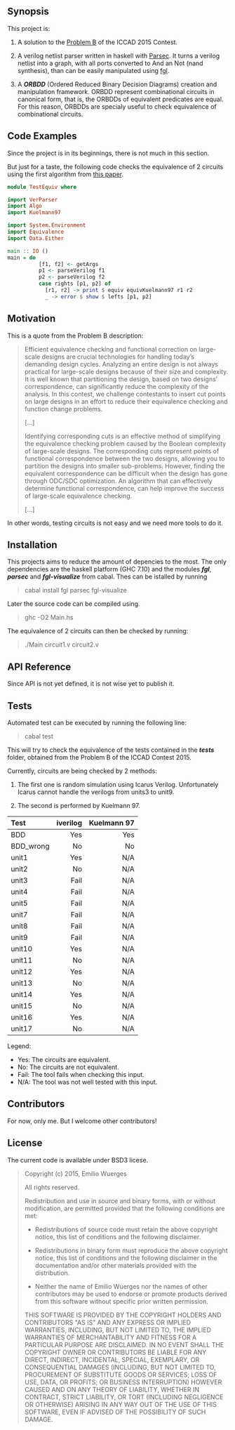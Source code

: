 ## Synopsis

This project is:

1. A solution to the [Problem B](http://cad-contest.el.cycu.edu.tw/problem_B/default.htm) of the ICCAD 2015 Contest.


2. A verilog netlist parser written in haskell with [Parsec](https://wiki.haskell.org/Parsec). It turns a verilog netlist into a graph, with all ports converted to And an Not (nand synthesis), than can be easily manipulated using [fgl](http://hackage.haskell.org/package/fgl).

3. A ***ORBDD*** (Ordered Reduced Binary Decision Diagrams) creation and manipulation framework. ORBDD represent combinational circuits in canonical form, that is, the ORBDDs of equivalent predicates are equal. For this reason, ORBDDs are specialy useful to check equivalence of combinational circuits.

## Code Examples

Since the project is in its beginnings, there is not much in this section.

But just for a taste, the following code checks the equivalence of 2 circuits using the first algorithm from 
[this paper](http://citeseerx.ist.psu.edu/viewdoc/summary?doi=10.1.1.60.5265).

```Haskell
module TestEquiv where

import VerParser
import Algo
import Kuelmann97

import System.Environment
import Equivalence
import Data.Either

main :: IO ()
main = do
          [f1, f2] <- getArgs
          p1 <- parseVerilog f1
          p2 <- parseVerilog f2
          case rights [p1, p2] of
            [r1, r2] -> print $ equiv equivKuelmann97 r1 r2
            _ -> error $ show $ lefts [p1, p2]

```

## Motivation

This is a quote from the Problem B description:

> Efficient equivalence checking and functional correction on large-scale designs are crucial technologies for handling today’s demanding design cycles. Analyzing an entire design is not always practical for large-scale designs because of their size and complexity. It is well known that partitioning the design, based on two designs’ correspondence, can significantly reduce the complexity of the analysis. 
> In this contest, we challenge contestants to insert cut points on large designs in an effort to reduce their equivalence checking and function change problems. 
> 
> [...]
> 
> Identifying corresponding cuts is an effective method of simplifying the equivalence checking problem caused by the Boolean complexity of large-scale designs. The corresponding cuts represent points of functional correspondence between the two designs, allowing you to partition the designs into smaller sub-problems. However, finding the equivalent correspondence can be difficult when the design has gone through ODC/SDC optimization. An algorithm that can effectively determine functional correspondence, can help improve the success of large-scale equivalence checking. 
>
> [...]

In other words, testing circuits is not easy and we need more tools to do it.

## Installation

This projects aims to reduce the amount of depencies to the most. 
The only dependencies are the haskell platform (GHC 7.10) and the modules ***fgl***, ***parsec*** and ***fgl-visualize*** from cabal.
Thes can be istalled by running 

> cabal install fgl parsec fgl-visualize

Later the source code can be compiled using.

> ghc -O2 Main.hs

The equivalence of 2 circuits can then be checked by running:

> ./Main circuit1.v circuit2.v

## API Reference

Since API is not yet defined, it is not wise yet to publish it.

## Tests

Automated test can be executed by running the following line:

> cabal test

This will try to check the equivalence of the tests contained in the ***tests*** folder, obtained from the Problem B of the ICCAD Contest 2015.

Currently, circuits are being checked by 2 methods: 

1. The first one is random simulation using Icarus Verilog. Unfortunately Icarus cannot handle
the verilogs from units3 to unit9.

2. The second is performed by Kuelmann 97. 

| Test      | iverilog | Kuelmann 97 |
|:----------|---------:|------------:|
| BDD       | Yes      | Yes         |
| BDD_wrong | No       | No          |
| unit1     | Yes      | N/A         |
| unit2     | No       | N/A         |
| unit3     | Fail     | N/A         |
| unit4     | Fail     | N/A         |
| unit5     | Fail     | N/A         |
| unit7     | Fail     | N/A         |
| unit8     | Fail     | N/A         |
| unit9     | Fail     | N/A         |
| unit10    | Yes      | N/A         |
| unit11    | No       | N/A         |
| unit12    | Yes      | N/A         |
| unit13    | No       | N/A         |
| unit14    | Yes      | N/A         |
| unit15    | No       | N/A         |
| unit16    | Yes      | N/A         |
| unit17    | No       | N/A         |

Legend: 
* Yes: The circuits are equivalent.
* No: The circuits are not equivalent.
* Fail: The tool fails when checking this input.
* N/A: The tool was not well tested with this input.

## Contributors

For now, only me. But I welcome other contributors!

## License

The current code is available under BSD3 licese. 

>
>Copyright (c) 2015, Emilio Wuerges
>
>All rights reserved.
>
>Redistribution and use in source and binary forms, with or without
>modification, are permitted provided that the following conditions are met:
>
>    * Redistributions of source code must retain the above copyright
>      notice, this list of conditions and the following disclaimer.
>
>    * Redistributions in binary form must reproduce the above
>      copyright notice, this list of conditions and the following
>      disclaimer in the documentation and/or other materials provided
>      with the distribution.
>
>    * Neither the name of Emilio Wuerges nor the names of other
>      contributors may be used to endorse or promote products derived
>      from this software without specific prior written permission.
>
>THIS SOFTWARE IS PROVIDED BY THE COPYRIGHT HOLDERS AND CONTRIBUTORS
>"AS IS" AND ANY EXPRESS OR IMPLIED WARRANTIES, INCLUDING, BUT NOT
>LIMITED TO, THE IMPLIED WARRANTIES OF MERCHANTABILITY AND FITNESS FOR
>A PARTICULAR PURPOSE ARE DISCLAIMED. IN NO EVENT SHALL THE COPYRIGHT
>OWNER OR CONTRIBUTORS BE LIABLE FOR ANY DIRECT, INDIRECT, INCIDENTAL,
>SPECIAL, EXEMPLARY, OR CONSEQUENTIAL DAMAGES (INCLUDING, BUT NOT
>LIMITED TO, PROCUREMENT OF SUBSTITUTE GOODS OR SERVICES; LOSS OF USE,
>DATA, OR PROFITS; OR BUSINESS INTERRUPTION) HOWEVER CAUSED AND ON ANY
>THEORY OF LIABILITY, WHETHER IN CONTRACT, STRICT LIABILITY, OR TORT
>(INCLUDING NEGLIGENCE OR OTHERWISE) ARISING IN ANY WAY OUT OF THE USE
>OF THIS SOFTWARE, EVEN IF ADVISED OF THE POSSIBILITY OF SUCH DAMAGE.
>
